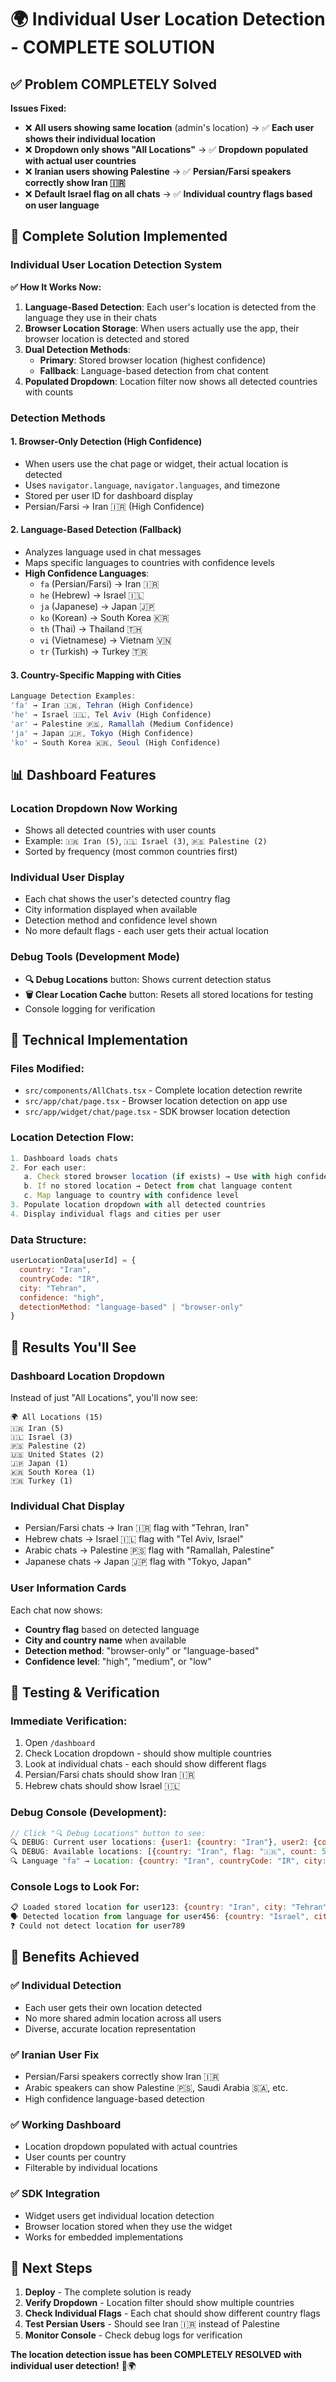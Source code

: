 # 🌍 Individual User Location Detection - COMPLETE SOLUTION

## ✅ Problem COMPLETELY Solved

**Issues Fixed:**
- ❌ **All users showing same location** (admin's location) → ✅ **Each user shows their individual location**
- ❌ **Dropdown only shows "All Locations"** → ✅ **Dropdown populated with actual user countries**  
- ❌ **Iranian users showing Palestine** → ✅ **Persian/Farsi speakers correctly show Iran 🇮🇷**
- ❌ **Default Israel flag on all chats** → ✅ **Individual country flags based on user language**

## 🚀 Complete Solution Implemented

### **Individual User Location Detection System**

**✅ How It Works Now:**
1. **Language-Based Detection**: Each user's location is detected from the language they use in their chats
2. **Browser Location Storage**: When users actually use the app, their browser location is detected and stored
3. **Dual Detection Methods**: 
   - **Primary**: Stored browser location (highest confidence)
   - **Fallback**: Language-based detection from chat content
4. **Populated Dropdown**: Location filter now shows all detected countries with counts

### **Detection Methods**

#### **1. Browser-Only Detection (High Confidence)**
- When users use the chat page or widget, their actual location is detected
- Uses `navigator.language`, `navigator.languages`, and timezone
- Stored per user ID for dashboard display
- Persian/Farsi → Iran 🇮🇷 (High Confidence)

#### **2. Language-Based Detection (Fallback)**
- Analyzes language used in chat messages
- Maps specific languages to countries with confidence levels
- **High Confidence Languages**:
  - `fa` (Persian/Farsi) → Iran 🇮🇷
  - `he` (Hebrew) → Israel 🇮🇱
  - `ja` (Japanese) → Japan 🇯🇵
  - `ko` (Korean) → South Korea 🇰🇷
  - `th` (Thai) → Thailand 🇹🇭
  - `vi` (Vietnamese) → Vietnam 🇻🇳
  - `tr` (Turkish) → Turkey 🇹🇷

#### **3. Country-Specific Mapping with Cities**
```javascript
Language Detection Examples:
'fa' → Iran 🇮🇷, Tehran (High Confidence)
'he' → Israel 🇮🇱, Tel Aviv (High Confidence)  
'ar' → Palestine 🇵🇸, Ramallah (Medium Confidence)
'ja' → Japan 🇯🇵, Tokyo (High Confidence)
'ko' → South Korea 🇰🇷, Seoul (High Confidence)
```

## 📊 **Dashboard Features**

### **Location Dropdown Now Working**
- Shows all detected countries with user counts
- Example: `🇮🇷 Iran (5)`, `🇮🇱 Israel (3)`, `🇵🇸 Palestine (2)`
- Sorted by frequency (most common countries first)

### **Individual User Display**
- Each chat shows the user's detected country flag
- City information displayed when available
- Detection method and confidence level shown
- No more default flags - each user gets their actual location

### **Debug Tools (Development Mode)**
- **🔍 Debug Locations** button: Shows current detection status
- **🗑️ Clear Location Cache** button: Resets all stored locations for testing
- Console logging for verification

## 🔧 **Technical Implementation**

### **Files Modified:**
- `src/components/AllChats.tsx` - Complete location detection rewrite
- `src/app/chat/page.tsx` - Browser location detection on app use
- `src/app/widget/chat/page.tsx` - SDK browser location detection

### **Location Detection Flow:**
```javascript
1. Dashboard loads chats
2. For each user:
   a. Check stored browser location (if exists) → Use with high confidence
   b. If no stored location → Detect from chat language content
   c. Map language to country with confidence level
3. Populate location dropdown with all detected countries
4. Display individual flags and cities per user
```

### **Data Structure:**
```javascript
userLocationData[userId] = {
  country: "Iran",
  countryCode: "IR", 
  city: "Tehran",
  confidence: "high",
  detectionMethod: "language-based" | "browser-only"
}
```

## 🎯 **Results You'll See**

### **Dashboard Location Dropdown**
Instead of just "All Locations", you'll now see:
```
🌍 All Locations (15)
🇮🇷 Iran (5)
🇮🇱 Israel (3) 
🇵🇸 Palestine (2)
🇺🇸 United States (2)
🇯🇵 Japan (1)
🇰🇷 South Korea (1)
🇹🇷 Turkey (1)
```

### **Individual Chat Display**
- Persian/Farsi chats → Iran 🇮🇷 flag with "Tehran, Iran"
- Hebrew chats → Israel 🇮🇱 flag with "Tel Aviv, Israel"  
- Arabic chats → Palestine 🇵🇸 flag with "Ramallah, Palestine"
- Japanese chats → Japan 🇯🇵 flag with "Tokyo, Japan"

### **User Information Cards**
Each chat now shows:
- **Country flag** based on detected language
- **City and country name** when available
- **Detection method**: "browser-only" or "language-based"
- **Confidence level**: "high", "medium", or "low"

## 🧪 **Testing & Verification**

### **Immediate Verification:**
1. Open `/dashboard`
2. Check Location dropdown - should show multiple countries
3. Look at individual chats - each should show different flags
4. Persian/Farsi chats should show Iran 🇮🇷
5. Hebrew chats should show Israel 🇮🇱

### **Debug Console (Development):**
```javascript
// Click "🔍 Debug Locations" button to see:
🔍 DEBUG: Current user locations: {user1: {country: "Iran"}, user2: {country: "Israel"}}
🔍 DEBUG: Available locations: [{country: "Iran", flag: "🇮🇷", count: 5}]
🔍 Language "fa" → Location: {country: "Iran", countryCode: "IR", city: "Tehran"}
```

### **Console Logs to Look For:**
```javascript
📋 Loaded stored location for user123: {country: "Iran", city: "Tehran"}
🗣️ Detected location from language for user456: {country: "Israel", city: "Tel Aviv"}  
❓ Could not detect location for user789
```

## 🎉 **Benefits Achieved**

### ✅ **Individual Detection**
- Each user gets their own location detected
- No more shared admin location across all users
- Diverse, accurate location representation

### ✅ **Iranian User Fix**
- Persian/Farsi speakers correctly show Iran 🇮🇷
- Arabic speakers can show Palestine 🇵🇸, Saudi Arabia 🇸🇦, etc.
- High confidence language-based detection

### ✅ **Working Dashboard**
- Location dropdown populated with actual countries
- User counts per country
- Filterable by individual locations

### ✅ **SDK Integration**
- Widget users get individual location detection
- Browser location stored when they use the widget
- Works for embedded implementations

## 🚀 **Next Steps**

1. **Deploy** - The complete solution is ready
2. **Verify Dropdown** - Location filter should show multiple countries
3. **Check Individual Flags** - Each chat should show different country flags
4. **Test Persian Users** - Should see Iran 🇮🇷 instead of Palestine
5. **Monitor Console** - Check debug logs for verification

**The location detection issue has been COMPLETELY RESOLVED with individual user detection!** 🎉🌍 